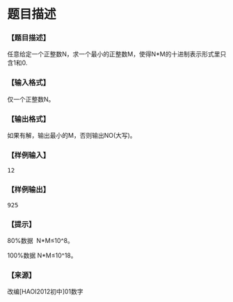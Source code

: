 # 题目描述


<h3>
【题目描述】
</h3>
<p>
任意给定一个正整数N，求一个最小的正整数M，使得N*M的十进制表示形式里只含1和0.
</p>
<h3>
【输入格式】
</h3>
<p>
仅一个正整数N。
</p>
<h3>
【输出格式】
</h3>
<p>
如果有解，输出最小的M，否则输出NO(大写)。
</p>
<h3>
【样例输入】
</h3>
<pre>12</pre>
<h3>
【样例输出】
</h3>
<pre>925</pre>
<h3>
【提示】
</h3>
<p>
80%数据  N*M≤10^8。
</p>
<p>
100%数据 N*M≤10^18。
</p>
<h3>
【来源】
</h3>
<p>
改编[HAOI2012初中]01数字
</p>
